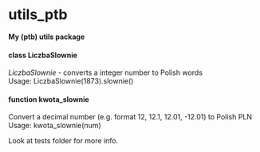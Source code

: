 # utils_ptb
**My (ptb) utils package**

#### class LiczbaSlownie
*LiczbaSlownie* - converts a integer number to Polish words\
Usage: LiczbaSlownie(1873).slownie()

#### function kwota_slownie
Convert a decimal number (e.g. format 12, 12.1, 12.01, -12.01) to Polish PLN\
Usage: kwota_slownie(num)


Look at tests folder for more info.
